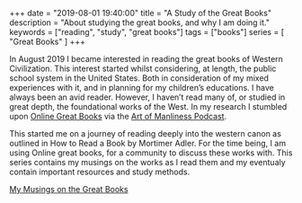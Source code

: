 +++
date = "2019-08-01 19:40:00"
title = "A Study of the Great Books"
description = "About studying the great books, and why I am doing it."
keywords = ["reading", "study", "great books"]
tags = ["books"]
series = [
"Great Books"
]
+++

In August 2019 I became interested in reading the great books of Western
Civilization. This interest started whilst considering, at length, the public
school system in the United States. Both in consideration of my mixed
experiences with it, and in planning for my children’s educations. I have always
been an avid reader. However, I haven’t read many of, or studied in great depth,
the foundational works of the West. In my research I stumbled upon
[Online Great Books](https://onlinegreatbooks.com/) via the
[Art of Manliness Podcast](https://www.artofmanliness.com/articles/great-conversation-the-great-books/).

This started me on a journey of reading deeply into the western canon as
outlined in How to Read a Book by Mortimer Adler. For the time being, I am using
Online great books, for a community to discuss these works with. This series
contains my musings on the works as I read them and my eventualy contain
important resources and study methods.

[My Musings on the Great Books](/series/great-books/)

